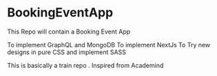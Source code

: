 # BookingEventApp

This Repo will contain a Booking Event App

To implement GraphQL and MongoDB
To implement NextJs 
To Try new designs in pure CSS and implement SASS

This is basically a train repo . Inspired from Academind 
